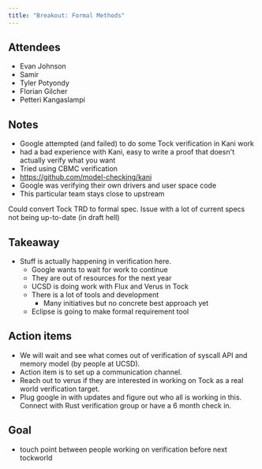 ```yaml
---
title: "Breakout: Formal Methods"
---
```


## Attendees

- Evan Johnson
- Samir
- Tyler Potyondy
- Florian Gilcher
- Petteri Kangaslampi

## Notes

* Google attempted (and failed) to do some Tock verification in Kani work
* had a bad experience with Kani, easy to write a proof that doesn't actually verify what you want
* Tried using CBMC verification
* https://github.com/model-checking/kani
* Google was verifying their own drivers and user space code
* This particular team stays close to upstream

Could convert Tock TRD to formal spec. Issue with a lot of current specs not being up-to-date (in draft hell)

## Takeaway

* Stuff is actually happening in verification here.
  * Google wants to wait for work to continue
  * They are out of resources for the next year
  * UCSD is doing work with Flux and Verus in Tock
  * There is a lot of tools and development
    * Many initiatives but no concrete best approach yet
  * Eclipse is going to make formal requirement tool

## Action items

* We will wait and see what comes out of verification of syscall API and memory model (by people at UCSD).
* Action item is to set up a communication channel.
* Reach out to verus if they are interested in working on Tock as a real world verification target.
* Plug google in with updates and figure out who all is working in this. Connect with Rust verification group or have a 6 month check in.

## Goal

* touch point between people working on verification before next tockworld
